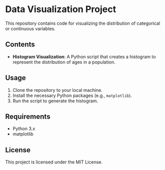 # Data Visualization Project

This repository contains code for visualizing the distribution of categorical or continuous variables. 

## Contents

- **Histogram Visualization**: A Python script that creates a histogram to represent the distribution of ages in a population.
  
## Usage

1. Clone the repository to your local machine.
2. Install the necessary Python packages (e.g., `matplotlib`).
3. Run the script to generate the histogram.

## Requirements

- Python 3.x
- matplotlib

## License

This project is licensed under the MIT License.
